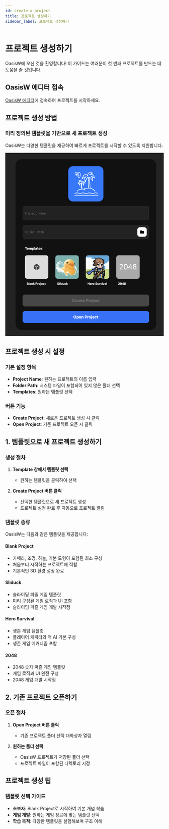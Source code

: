 ```yaml
---
id: create-a-project
title: 프로젝트 생성하기
sidebar_label: 프로젝트 생성하기
---
```


# 프로젝트 생성하기

OasisW에 오신 것을 환영합니다! 이 가이드는 여러분이 첫 번째 프로젝트를 만드는 데 도움을 줄 것입니다.

## OasisW 에디터 접속

[OasisW 에디터](https://editor.oasisserver.link/)에 접속하여 프로젝트를 시작하세요.

## 프로젝트 생성 방법

### 미리 정의된 템플릿을 기반으로 새 프로젝트 생성

OasisW는 다양한 템플릿을 제공하여 빠르게 프로젝트를 시작할 수 있도록 지원합니다.

![프로젝트 생성 화면](/img/usage-guide/create_project.png)

## 프로젝트 생성 시 설정

### 기본 설정 항목

- **Project Name**: 원하는 프로젝트의 이름 입력
- **Folder Path**: 시스템 파일이 포함되어 있지 않은 폴더 선택
- **Templates**: 원하는 템플릿 선택

### 버튼 기능

- **Create Project**: 새로운 프로젝트 생성 시 클릭
- **Open Project**: 기존 프로젝트 오픈 시 클릭

## 1. 템플릿으로 새 프로젝트 생성하기

### 생성 절차

1. **Template 창에서 템플릿 선택**
   - 원하는 템플릿을 클릭하여 선택

2. **Create Project 버튼 클릭**
   - 선택한 템플릿으로 새 프로젝트 생성
   - 프로젝트 설정 완료 후 자동으로 프로젝트 열림

### 템플릿 종류

OasisW는 다음과 같은 템플릿을 제공합니다:

#### **Blank Project**
- 카메라, 조명, 하늘, 기본 도형이 포함된 최소 구성
- 처음부터 시작하는 프로젝트에 적합
- 기본적인 3D 환경 설정 완료

#### **Sliduck**
- 슬라이딩 퍼즐 게임 템플릿
- 미리 구성된 게임 로직과 UI 포함
- 슬라이딩 퍼즐 게임 개발 시작점

#### **Hero Survival**
- 생존 게임 템플릿
- 플레이어 캐릭터와 적 AI 기본 구성
- 생존 게임 메커니즘 포함

#### **2048**
- 2048 숫자 퍼즐 게임 템플릿
- 게임 로직과 UI 완전 구성
- 2048 게임 개발 시작점

## 2. 기존 프로젝트 오픈하기

### 오픈 절차

1. **Open Project 버튼 클릭**
   - 기존 프로젝트 폴더 선택 대화상자 열림

2. **원하는 폴더 선택**
   - OasisW 프로젝트가 저장된 폴더 선택
   - 프로젝트 파일이 포함된 디렉토리 지정

## 프로젝트 생성 팁

### 템플릿 선택 가이드

- **초보자**: Blank Project로 시작하여 기본 개념 학습
- **게임 개발**: 원하는 게임 장르에 맞는 템플릿 선택
- **학습 목적**: 다양한 템플릿을 실험해보며 구조 이해 